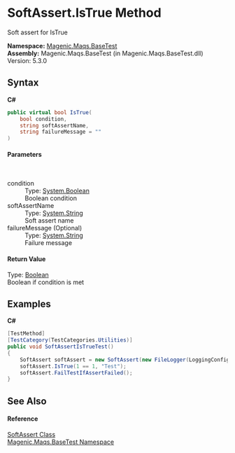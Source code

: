 # SoftAssert.IsTrue Method 
 

Soft assert for IsTrue

**Namespace:**&nbsp;<a href="#/MAQS_5/BaseTest_AUTOGENERATED/Magenic-Maqs-BaseTest_Namespace">Magenic.Maqs.BaseTest</a><br />**Assembly:**&nbsp;Magenic.Maqs.BaseTest (in Magenic.Maqs.BaseTest.dll) Version: 5.3.0

## Syntax

**C#**<br />
``` C#
public virtual bool IsTrue(
	bool condition,
	string softAssertName,
	string failureMessage = ""
)
```


#### Parameters
&nbsp;<dl><dt>condition</dt><dd>Type: <a href="http://msdn2.microsoft.com/en-us/library/a28wyd50" target="_blank">System.Boolean</a><br />Boolean condition</dd><dt>softAssertName</dt><dd>Type: <a href="http://msdn2.microsoft.com/en-us/library/s1wwdcbf" target="_blank">System.String</a><br />Soft assert name</dd><dt>failureMessage (Optional)</dt><dd>Type: <a href="http://msdn2.microsoft.com/en-us/library/s1wwdcbf" target="_blank">System.String</a><br />Failure message</dd></dl>

#### Return Value
Type: <a href="http://msdn2.microsoft.com/en-us/library/a28wyd50" target="_blank">Boolean</a><br />Boolean if condition is met

## Examples

**C#**<br />
``` C#
[TestMethod]
[TestCategory(TestCategories.Utilities)]
public void SoftAssertIsTrueTest()
{
    SoftAssert softAssert = new SoftAssert(new FileLogger(LoggingConfig.GetLogDirectory(), "UnitTests.SoftAssertUnitTests.SoftAssertIsTrueTest", MessageType.GENERIC, true));
    softAssert.IsTrue(1 == 1, "Test");
    softAssert.FailTestIfAssertFailed();
}
```


## See Also


#### Reference
<a href="#/MAQS_5/BaseTest_AUTOGENERATED/SoftAssert_Class">SoftAssert Class</a><br /><a href="#/MAQS_5/BaseTest_AUTOGENERATED/Magenic-Maqs-BaseTest_Namespace">Magenic.Maqs.BaseTest Namespace</a><br />